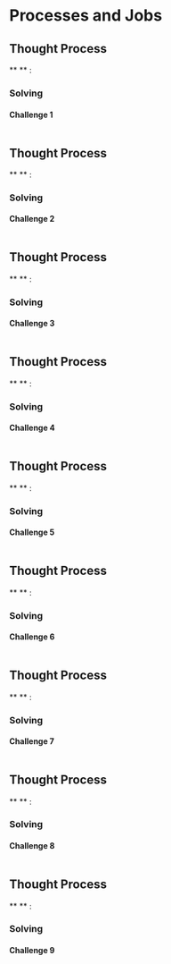 # Processes and Jobs
## Thought Process 
** ** : 
### Solving 

#### Challenge  1
```bash

```
## Thought Process 
** ** : 
### Solving 

#### Challenge  2
```bash

```
## Thought Process 
** ** : 
### Solving 

#### Challenge  3
```bash

```
## Thought Process 
** ** : 
### Solving 

#### Challenge  4
```bash

```
## Thought Process 
** ** : 
### Solving 

#### Challenge  5
```bash

```
## Thought Process 
** ** : 
### Solving 

#### Challenge  6
```bash

```
## Thought Process 
** ** : 
### Solving 

#### Challenge  7
```bash

```
## Thought Process 
** ** : 
### Solving 

#### Challenge  8
```bash

```
## Thought Process 
** ** : 
### Solving 

#### Challenge  9
```bash

```

